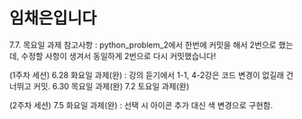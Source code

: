 # 임채은입니다

7.7. 목요일 과제 참고사항
: python_problem_2에서 한번에 커밋을 해서 2번으로 했는데, 수정할 사항이 생겨서 동일하게 2번으로 다시 커밋했습니다!

(1주차 세션)
6.28 화요일 과제(완) : 강의 듣기에서 1-1, 4-2강은 코드 변경이 없길래 건너뛰고 커밋.
6.30 목요일 과제(완)
7.2 토요일 과제(완)

(2주차 세션)
7.5 화요일 과제(완) : 선택 시 아이콘 추가 대신 색 변경으로 구현함.
